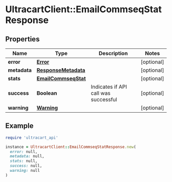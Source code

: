 # UltracartClient::EmailCommseqStatResponse

## Properties

| Name | Type | Description | Notes |
| ---- | ---- | ----------- | ----- |
| **error** | [**Error**](Error.md) |  | [optional] |
| **metadata** | [**ResponseMetadata**](ResponseMetadata.md) |  | [optional] |
| **stats** | [**EmailCommseqStat**](EmailCommseqStat.md) |  | [optional] |
| **success** | **Boolean** | Indicates if API call was successful | [optional] |
| **warning** | [**Warning**](Warning.md) |  | [optional] |

## Example

```ruby
require 'ultracart_api'

instance = UltracartClient::EmailCommseqStatResponse.new(
  error: null,
  metadata: null,
  stats: null,
  success: null,
  warning: null
)
```

